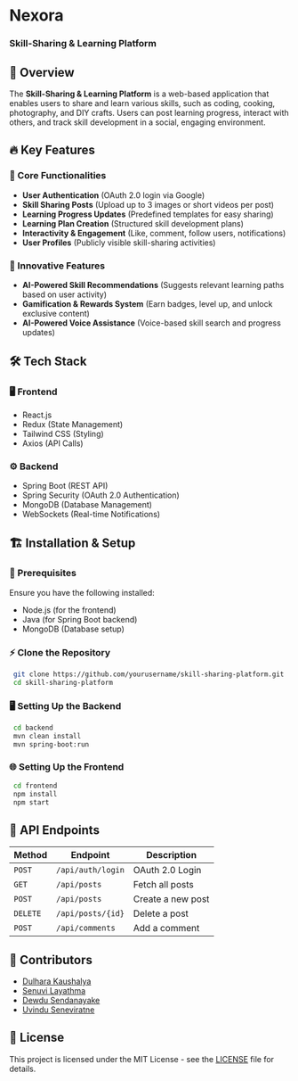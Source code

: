 # Nexora
### Skill-Sharing & Learning Platform

<!--![Project Banner](https://via.placeholder.com/1000x300.png?text=Skill+Sharing+Platform) -->

## 🚀 Overview
The **Skill-Sharing & Learning Platform** is a web-based application that enables users to share and learn various skills, such as coding, cooking, photography, and DIY crafts. Users can post learning progress, interact with others, and track skill development in a social, engaging environment.

## 🔥 Key Features
### 🌟 Core Functionalities
- **User Authentication** (OAuth 2.0 login via Google)
- **Skill Sharing Posts** (Upload up to 3 images or short videos per post)
- **Learning Progress Updates** (Predefined templates for easy sharing)
- **Learning Plan Creation** (Structured skill development plans)
- **Interactivity & Engagement** (Like, comment, follow users, notifications)
- **User Profiles** (Publicly visible skill-sharing activities)

### 🧠 Innovative Features
- **AI-Powered Skill Recommendations** (Suggests relevant learning paths based on user activity)
- **Gamification & Rewards System** (Earn badges, level up, and unlock exclusive content)
- **AI-Powered Voice Assistance** (Voice-based skill search and progress updates)

## 🛠 Tech Stack
### 🖥️ Frontend
- React.js
- Redux (State Management)
- Tailwind CSS (Styling)
- Axios (API Calls)

### ⚙️ Backend
- Spring Boot (REST API)
- Spring Security (OAuth 2.0 Authentication)
- MongoDB (Database Management)
- WebSockets (Real-time Notifications)

<!--
## 🎨 System Architecture
![Architecture Diagram](https://via.placeholder.com/800x400.png?text=System+Architecture)
-->

## 🏗️ Installation & Setup
### 📌 Prerequisites
Ensure you have the following installed:
- Node.js (for the frontend)
- Java (for Spring Boot backend)
- MongoDB (Database setup)

### ⚡ Clone the Repository
```sh
 git clone https://github.com/yourusername/skill-sharing-platform.git
 cd skill-sharing-platform
```

### 🖥️ Setting Up the Backend
```sh
 cd backend
 mvn clean install
 mvn spring-boot:run
```

### 🌐 Setting Up the Frontend
```sh
 cd frontend
 npm install
 npm start
```

## 🔗 API Endpoints
| Method | Endpoint | Description |
|--------|---------|-------------|
| `POST` | `/api/auth/login` | OAuth 2.0 Login |
| `GET` | `/api/posts` | Fetch all posts |
| `POST` | `/api/posts` | Create a new post |
| `DELETE` | `/api/posts/{id}` | Delete a post |
| `POST` | `/api/comments` | Add a comment |

## 👥 Contributors
- [Dulhara Kaushalya](https://github.com/dulhara79)  
- [Senuvi Layathma](https://github.com/SENUVI20)
- [Dewdu Sendanayake](https://github.com/DewduSendanayake)
- [Uvindu Seneviratne](https://github.com/UVINDUSEN)

## 📝 License
This project is licensed under the MIT License - see the [LICENSE](LICENSE) file for details.

